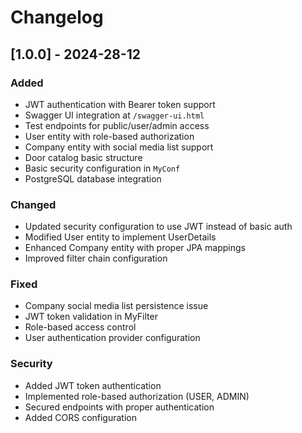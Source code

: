 # Changelog

## [1.0.0] - 2024-28-12

### Added
- JWT authentication with Bearer token support
- Swagger UI integration at `/swagger-ui.html`
- Test endpoints for public/user/admin access
- User entity with role-based authorization
- Company entity with social media list support
- Door catalog basic structure
- Basic security configuration in `MyConf`
- PostgreSQL database integration

### Changed
- Updated security configuration to use JWT instead of basic auth
- Modified User entity to implement UserDetails
- Enhanced Company entity with proper JPA mappings
- Improved filter chain configuration

### Fixed
- Company social media list persistence issue
- JWT token validation in MyFilter
- Role-based access control
- User authentication provider configuration

### Security
- Added JWT token authentication
- Implemented role-based authorization (USER, ADMIN)
- Secured endpoints with proper authentication
- Added CORS configuration